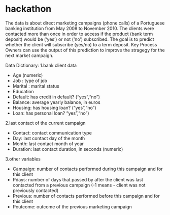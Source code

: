 # hackathon

The data is about direct marketing campaigns (phone calls) of a Portuguese banking institution from May 2008 to November 2010. The clients were contacted more than once in order to access if the product (bank term deposit) would be (‘yes’) or not (‘no’) subscribed.
The goal is to predict whether the client will subscribe (yes/no) to a term deposit. Key Process Owners can use the output of this prediction to improve the stragegy for the next market campaign.

Data Dictionary:
1.bank client data
* Age (numeric)
* Job : type of job
* Marital : marital status
* Education
* Default: has credit in default? (“yes”,“no”)
* Balance: average yearly balance, in euros
* Housing: has housing loan? (“yes”,“no”)
* Loan: has personal loan? “yes”,“no”)

2.last contact of the current campaign
* Contact: contact communication type
* Day: last contact day of the month
* Month: last contact month of year
* Duration: last contact duration, in seconds (numeric)

3.other variables
* Campaign: number of contacts performed during this campaign and for this client
* Pdays: number of days that passed by after the client was last contacted from a previous campaign (-1 means - client was not previously contacted)
* Previous: number of contacts performed before this campaign and for this client
* Poutcome: outcome of the previous marketing campaign
